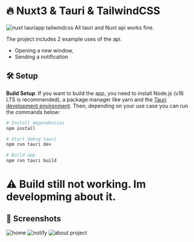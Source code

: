 # 🔥 Nuxt3 & Tauri & TailwindCSS
![nuxt tauriapp tailwindcss](https://i.imgur.com/qNOUf2a.png)
All tauri and Nuxt api works fine. 

The project includes 2 example uses of the api.
* Opening a new window,
* Sending a notification

## 🛠 Setup

**Build Setup**: If you want to build the app, you need to install Node.js (v16 LTS is recommended), a package manager like yarn and the [Tauri development environment](https://tauri.app/v1/guides/getting-started/prerequisites). Then, depending on your use case you can run the commands below:

```bash
# Install dependencies
npm install

# Start debug tauri
npm run tauri dev

# Build app
npm run tauri build
```

# ⚠️ Build still not working. Im developming about it. 

## 📸 Screenshots

![home](https://i.imgur.com/Ao5MiP5.png)
![notify](https://i.imgur.com/qYMe9Ef.png)
![about project](https://i.imgur.com/lqYJc1w.png)